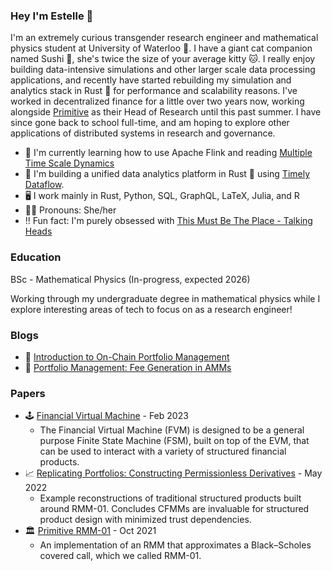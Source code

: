 ### Hey I'm Estelle 🌟

I'm an extremely curious transgender research engineer and mathematical physics student at University of Waterloo 🌌. I have a giant cat companion named Sushi 🍣, she's twice the size of your average kitty 🐱. I really enjoy building data-intensive simulations and other larger scale data processing applications, and recently have started rebuilding my simulation and analytics stack in Rust 🦀 for performance and scalability reasons. I've worked in decentralized finance for a little over two years now, working alongside [Primitive](https://github.com/primitivefinance) as their Head of Research until this past summer. I have since gone back to school full-time, and am hoping to explore other applications of distributed systems in research and governance.

- 🔭 I'm currently learning how to use Apache Flink and reading [Multiple Time Scale Dynamics](https://www.amazon.ca/Multiple-Scale-Dynamics-Christian-Kuehn/dp/331934417X)
- 🌱 I'm building a unified data analytics platform in Rust 🦀 using [Timely Dataflow](https://github.com/TimelyDataflow/timely-dataflow).
- 🖥️ I work mainly in Rust, Python, SQL, GraphQL, LaTeX, Julia, and R
- 🏳️‍⚧️ Pronouns: She/her
- ‼️ Fun fact: I'm purely obsessed with [This Must Be The Place - Talking Heads](https://www.youtube.com/watch?v=fsccjsW8bSY)

### Education

BSc - Mathematical Physics (In-progress, expected 2026)

Working through my undergraduate degree in mathematical physics while I explore interesting areas of tech to focus on as a research engineer!

### Blogs

- 🥛 [Introduction to On-Chain Portfolio Management](https://www.primitive.xyz/posts/RMMTech)
- 🍪 [Portfolio Management: Fee Generation in AMMs](https://www.primitive.xyz/blog/fee-growth)

### Papers

- 🕹️ [Financial Virtual Machine](https://www.primitive.xyz/papers/yellow.pdf) - Feb 2023
  - The Financial Virtual Machine (FVM) is designed to be a general purpose Finite State Machine (FSM), built on top of the EVM, that can be used to interact with a variety of structured financial products.
- 📈 [Replicating Portfolios: Constructing Permissionless Derivatives](https://www.primitive.xyz/papers/Constructing_Permissionless_Derivatives.pdf) - May 2022
  - Example reconstructions of traditional structured products built around RMM-01. Concludes CFMMs are invaluable for structured product design with minimized trust dependencies.
- 🏛️ [Primitive RMM-01](https://www.primitive.xyz/papers/Whitepaper.pdf) - Oct 2021
  - An implementation of an RMM that approximates a Black–Scholes covered call, which we called RMM-01.

